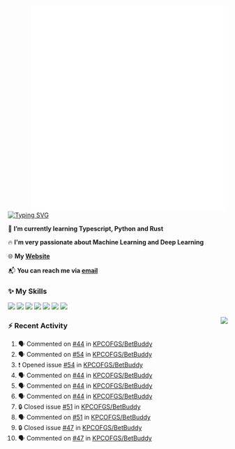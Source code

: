 <img align="right" width="450" src="github-metrics.svg">

[![Typing SVG](https://readme-typing-svg.herokuapp.com?duration=2500&vCenter=true&width=200&height=40&lines=Hello+World+👋)](https://git.io/typing-svg)

🌱 **I’m currently learning Typescript, Python and Rust**

🔥 **I'm very passionate about Machine Learning and Deep Learning**

🌐 **My [Website](https://kpcofgs.github.io/)**

📬 **You can reach me via [email](mailto:shixian_sheng-2@protonmail.com)**

### ✨ **My Skills**

[![](https://img.shields.io/badge/LinuxMint-47A248?style=flat-square&logo=linuxmint&logoColor=fff)](https://linuxmint.com/)
[![](https://img.shields.io/badge/MXLinux-000000?style=flat-square&logo=mxlinux&logoColor=fff)](https://mxlinux.org/)
[![](https://img.shields.io/badge/Windows11-0078d6?style=flat-square&logo=windows&logoColor=fff)](https://www.microsoft.com/software-download/windows11)
![](https://img.shields.io/badge/Python-3572A5?style=flat-square&logo=python&logoColor=white)
![](https://img.shields.io/badge/HTML-E34C26?style=flat-square&logo=html5&logoColor=white)
![](https://img.shields.io/badge/CSS-563D7C?style=flat-square&logo=css3&logoColor=white)
![](https://img.shields.io/badge/TypeScript-3178C6?style=flat-square&logo=typescript&logoColor=white)

<a>
    <img align="right" height=210px src="https://github-readme-stats.vercel.app/api?username=KPCOFGS&theme=tokyonight&show_icons=true&show=prs_merged">
</a>

### ⚡ **Recent Activity**
<!--START_SECTION:activity-->
1. 🗣 Commented on [#44](https://github.com/KPCOFGS/BetBuddy/issues/44#issuecomment-2525307022) in [KPCOFGS/BetBuddy](https://github.com/KPCOFGS/BetBuddy)
2. 🗣 Commented on [#54](https://github.com/KPCOFGS/BetBuddy/issues/54#issuecomment-2523827096) in [KPCOFGS/BetBuddy](https://github.com/KPCOFGS/BetBuddy)
3. ❗ Opened issue [#54](https://github.com/KPCOFGS/BetBuddy/issues/54) in [KPCOFGS/BetBuddy](https://github.com/KPCOFGS/BetBuddy)
4. 🗣 Commented on [#44](https://github.com/KPCOFGS/BetBuddy/issues/44#issuecomment-2521401180) in [KPCOFGS/BetBuddy](https://github.com/KPCOFGS/BetBuddy)
5. 🗣 Commented on [#44](https://github.com/KPCOFGS/BetBuddy/issues/44#issuecomment-2521395020) in [KPCOFGS/BetBuddy](https://github.com/KPCOFGS/BetBuddy)
6. 🗣 Commented on [#44](https://github.com/KPCOFGS/BetBuddy/issues/44#issuecomment-2521388864) in [KPCOFGS/BetBuddy](https://github.com/KPCOFGS/BetBuddy)
7. 🔒 Closed issue [#51](https://github.com/KPCOFGS/BetBuddy/issues/51) in [KPCOFGS/BetBuddy](https://github.com/KPCOFGS/BetBuddy)
8. 🗣 Commented on [#51](https://github.com/KPCOFGS/BetBuddy/issues/51#issuecomment-2521374132) in [KPCOFGS/BetBuddy](https://github.com/KPCOFGS/BetBuddy)
9. 🔒 Closed issue [#47](https://github.com/KPCOFGS/BetBuddy/issues/47) in [KPCOFGS/BetBuddy](https://github.com/KPCOFGS/BetBuddy)
10. 🗣 Commented on [#47](https://github.com/KPCOFGS/BetBuddy/issues/47#issuecomment-2521372903) in [KPCOFGS/BetBuddy](https://github.com/KPCOFGS/BetBuddy)
<!--END_SECTION:activity-->
